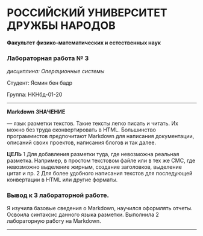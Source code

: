 # РОССИЙСКИЙ УНИВЕРСИТЕТ ДРУЖБЫ НАРОДОВ
#### Факультет физико-математических и естественных наук

###  Лабораторная работа № 3

*дисциплина:	Операционные системы*

Студент: Ясмин бен бадр

Группа: НКНбд-01-20

-----


**Markdown**
**ЗНАЧЕНИЕ**

 — язык разметки текстов. Такие тексты легко писать и читать. Их можно без труда сконвертировать в HTML. Большинство программистов предпочитают Markdown для написания документации, описаний своих проектов, написания блогов и так далее.

 **ЦЕЛЬ**
 1 Для добавления разметки туда, где невозможна реальная разметка. Например, в простом текстовом файле или в тех же СМС, где невозможно выделение жирным, создание заголовков, выделение цитат и пр.
2 Для более удобного написания текстов для последующей конвертации в HTML или другие форматы.




### Вывод к 3 лабораторной работе.
Я изучила базовые сведения о Markdown, научился оформлять отчеты. Освоила синтаксис данного языка разметки. Выполнила 2 лабораторную работу на Markdown.

------